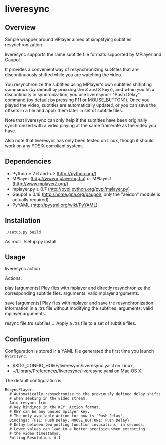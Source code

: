 liveresync
==========

Overview
--------

Simple wrapper around MPlayer aimed at simplifying subtitles resynchronization.

liveresync supports the same subtitle file formats supported by MPlayer and Gaupol.

It provides a convenient way of resynchronizing subtitles that are discontinuously shifted
while you are watching the video.

You resynchronize the subtitles using MPlayer's own subtitles shifinting commands (by default by
pressing the Z and X keys), and when you hit a discontinuity in syncronization, you use liveresync's
"Push Delay" command (by default by pressing F11 or MOUSE_BUTTON1). Once you played the video, subtitles
are automatically updated, or you can save the offsets in a file and apply them later in set of
subtitle files.

Note that liveresync can only help if the subtitles have been originally synchronized with
a video playing at the same framerate as the video you have.

Also note that liveresync has only been tested on Linux, though it should work on any POSIX compliant
system.

Dependencies 
------------
- Python ≥ 2.6 and < 3 (http://python.org/)
- MPlayer (http://www.mplayerhq.hu) or MPlayer2 (http://www.mplayer2.org/)
- mplayer.py ≥ 0.7 (http://pypi.python.org/pypi/mplayer.py)
- Gaupol ≥ 0.16 (http://home.gna.org/gaupol/, only the "aeidon" module is actually required)
- PyYAML (http://pyyaml.org/wiki/PyYAML)

Installation
------------

    ./setup.py build
As root:
    ./setup.py install

Usage
-----
liveresync action

Actions:

  play [arguments]              Play files with mplayer and directly resynchronize the corresponding
                                subtitle files.
                                arguments: valid mplayer arguments.

  save [arguments]              Play files with mplayer and save the resynchronization information
                                in a .trs file without modifying the subtitles.
                                arguments: valid mplayer arguments.

  resync file.trs subfiles ...  Apply a .trs file to a set of subtitle files.

Configuration
-------------

Configuration is stored in a YAML file generated the first time you launch liveresync:
- $XDG_CONFIG_HOME/liveresync/liveresync.yaml on Linux,
- ~/Library/Preferences/liveresync/liveresync.yaml on Mac OS X.

The default configuration is:

    ResyncPlayer:
      # Automatically resynchronize to the previously defined delay shifts
      # when seeking in the video stream.
      Auto-resync: true
      # Key bindings in the KEY: Action format.
      # KEY can be any unused mplayer key.
      # The only available Action for now is 'Push Delay'.
      Bindings: {F11: Push Delay, MOUSE_BUTTON1: Push Delay}
      # Delay between two polling function invocations, in seconds.
      # Lower values can lead to a better precision when extracting
      # the video timestamps.
      Polling Resolution: 0.1
